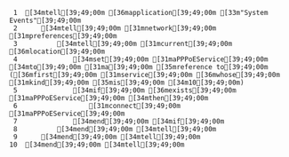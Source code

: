      1	[34mtell[39;49;00m [36mapplication[39;49;00m [33m"System Events"[39;49;00m
     2	    [34mtell[39;49;00m [31mnetwork[39;49;00m [31mpreferences[39;49;00m
     3	        [34mtell[39;49;00m [31mcurrent[39;49;00m [36mlocation[39;49;00m
     4	            [34mset[39;49;00m [31maPPPoEService[39;49;00m [34mto[39;49;00m [31ma[39;49;00m [35mreference to[39;49;00m ([36mfirst[39;49;00m [31mservice[39;49;00m [36mwhose[39;49;00m [31mkind[39;49;00m [35mis[39;49;00m [34m10[39;49;00m)
     5	            [34mif[39;49;00m [36mexists[39;49;00m [31maPPPoEService[39;49;00m [34mthen[39;49;00m
     6	                [31mconnect[39;49;00m [31maPPPoEService[39;49;00m
     7	            [34mend[39;49;00m [34mif[39;49;00m
     8	        [34mend[39;49;00m [34mtell[39;49;00m
     9	    [34mend[39;49;00m [34mtell[39;49;00m
    10	[34mend[39;49;00m [34mtell[39;49;00m
